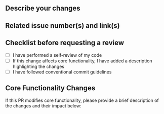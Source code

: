## Describe your changes

## Related issue number(s) and link(s)

## Checklist before requesting a review
- [ ] I have performed a self-review of my code
- [ ] If this change affects core functionality, I have added a description highlighting the changes
- [ ] I have followed conventional commit guidelines

## Core Functionality Changes
If this PR modifies core functionality, please provide a brief description of the changes and their impact below:
